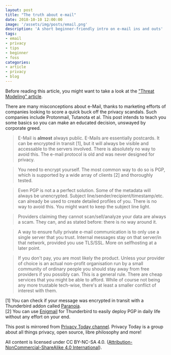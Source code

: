 ```yaml
---
layout: post
title: "The truth about e-mail"
date: 2018-10-10 12:00:00
image: '/assets/img/posts/email.png'
description: 'A short beginner-friendly intro on e-mail ins and outs'
tags:
- email
- privacy
- tips
- beginner
- foss
categories:
- article
- privacy
- blog
---
```


Before reading this article, you might want to take a look at the ["Threat Modeling" article](/threat-modeling).

There are many misconceptions about e-Mail, thanks to marketing efforts of companies looking to score a quick buck off the privacy scandals. Such companies include Protonmail, Tutanota et al. This post intends to teach you some basics so you can make an educated decision, unswayed by corporate greed.

> E-Mail is **almost** always public. E-Mails are essentially postcards. It can be encrypted in transit [1], but it will always be visible and accessable to the servers involved. There is absolutely no way to avoid this. The e-mail protocol is old and was never designed for privacy. 

> You need to encrypt yourself. The most common way to do so is PGP, which is supported by a wide array of clients [2] and thoroughly tested. 

> Even PGP is not a a perfect solution. Some of the metadata will always be unencrypted. Subject line/sender/recipient/timestamp/etc. can already be used to create detailed profiles of you. There is no way to avoid this. You might want to keep the subject line light.

> Providers claiming they cannot scan/sell/analyze your data are always a scam. They can, and as stated before: there is no way around it.

> A way to ensure fully private e-mail communication is to only use a single server that you trust. Internal messages stay on that server/in that network, provided you use TLS/SSL. More on selfhosting at a later point. 

> If you don't pay, you are most likely the product. Unless your provider of choice is an actual non-profit organisation run by a small community of ordinary people you should stay away from free providers if you possibly can. This is a general rule. There are cheap services that you might be able to afford. While of course not being any more trustable tech-wise, there's at least a smaller conflict of interest with them.

[1] You can check if your message was encrypted in transit with a Thunderbird addon called [Paranoia](https://addons.thunderbird.net/en-US/thunderbird/addon/paranoia). <br />[2] You can use [Enigmail](https://www.enigmail.net/index.php/en/) for Thunderbird to easily deploy PGP in daily life without any effort on your end.

This post is mirrored from [Privacy Today channel](https://t.me/privacytoday). Privacy Today is a group about all things privacy, open source, libre philosophy and more!

All content is licensed under CC BY-NC-SA 4.0. ([Attribution-NonCommercial-ShareAlike 4.0 International](https://creativecommons.org/licenses/by-nc-sa/4.0/)).
